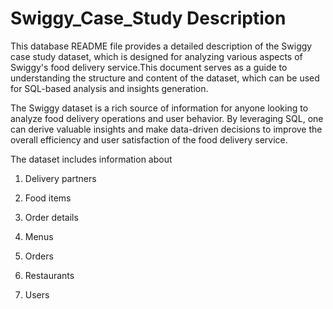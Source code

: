 # Swiggy_Case_Study Description

This database README file provides a detailed description of the Swiggy case study dataset, which is designed for analyzing various aspects of Swiggy's food delivery service.This document serves as a guide to understanding the structure and content of the dataset, which can be used for SQL-based analysis and insights generation. 

The Swiggy dataset is a rich source of information for anyone looking to analyze food delivery operations and user behavior. By leveraging SQL, one can derive valuable insights and make data-driven decisions to improve the overall efficiency and user satisfaction of the food delivery service.

The dataset includes information about 

1. Delivery partners

2. Food items

3. Order details 

4. Menus

5. Orders 

6. Restaurants

7. Users
